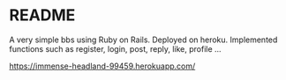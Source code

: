 # README

A very simple bbs using Ruby on Rails. Deployed on heroku.
Implemented functions such as register, login,  post, reply, like, profile ...

https://immense-headland-99459.herokuapp.com/
